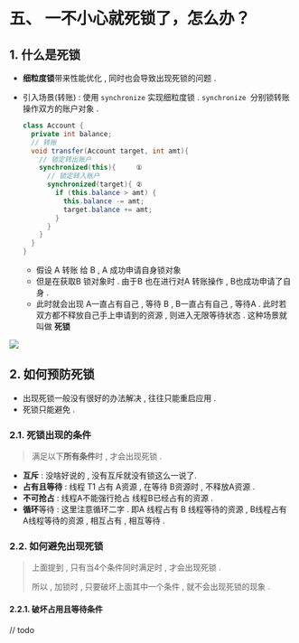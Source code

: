 # 五、 一不小心就死锁了，怎么办？



## 1. 什么是死锁

- **细粒度锁**带来性能优化 , 同时也会导致出现死锁的问题 . 

- 引入场景(转账) :  使用 `synchronize`  实现细粒度锁 .   `synchronize `分别锁转账操作双方的账户对象 .  

  ```java
  class Account {
    private int balance;
    // 转账
    void transfer(Account target, int amt){
      // 锁定转出账户
      synchronized(this){     ①
        // 锁定转入账户
        synchronized(target){ ②
          if (this.balance > amt) {
            this.balance -= amt;
            target.balance += amt;
          }
        }
      }
    } 
  }
  ```

  - 假设 A 转账 给 B  ,  A 成功申请自身锁对象 
  - 但是在获取B 锁对象时 . 由于B 也在进行对A 转账操作 , B也成功申请了自身 . 
  - 此时就会出现 A一直占有自己 , 等待 B  , B一直占有自己 , 等待A . 此时若双方都不释放自己手上申请到的资源 , 则进入无限等待状态 .  这种场景就叫做 **死锁** 

![](http://assets.studymachine.cn/img/202112012347729.png)





## 2. 如何预防死锁

- 出现死锁一般没有很好的办法解决 ,  往往只能重启应用 . 
- 死锁只能避免 . 

### 2.1. 死锁出现的条件

> 满足以下**所有条件**时 , 才会出现死锁 . 

- **互斥**  : 没啥好说的 , 没有互斥就没有锁这么一说了. 
- **占有且等待**  : 线程 T1 占有 A资源 , 在等待 B资源时 , 不释放A资源 . 
- **不可抢占** : 线程A不能强行抢占 线程B已经占有的资源 . 
- **循环**等待  :   这里注意循环二字 . 即A 线程占有 B 线程等待的资源 , B线程占有 A线程等待的资源 , 相互占有 , 相互等待 . 



### 2.2. 如何避免出现死锁

> 上面提到 , 只有当4个条件同时满足时 , 才会出现死锁 . 
>
> 所以 ,  加锁时 , 只要破坏上面其中一个条件 , 就不会出现死锁的现象 . 



#### 2.2.1. 破坏占用且等待条件



// todo
